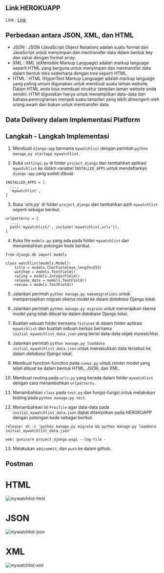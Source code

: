 ## Link HEROKUAPP

Link : [Link](https://tugas3-django.herokuapp.com/mywatchlist/)

## Perbedaan antara JSON, XML, dan HTML
- JSON : JSON (JavaScript Object Notation) adalah suatu format dari JavaScript untuk menyimpan dan mentransfer data dalam bentuk key dan value dengan format array.
- XML  : XML (eXtensible Markup Language) adalah markup language seperti HTML yang berguna untuk menyimpan dan mentransfer data dalam bentuk teks sederhana dengan tree   seperti HTML.
- HTML : HTML (HyperText Markup Language) adalah markup language yang paling umum digunakan untuk membuat suatu laman website.  Dalam HTML anda bisa membuat struktur tampilan laman website anda sendiri. HTMl digunakan hanya untuk menampilkan data-data dari bahasa pemrograman menjadi suatu tampilan yang lebih dimengerti oleh orang awam dan bukan untuk mentransfer data.

## Data Delivery dalam Implementasi Platform

## Langkah - Langkah Implementasi
1. Membuat `django-app` bernama `mywatchlist` dengan perintah `python manage.py startapp mywatchlist`.

2. Buka `settings.py` di folder `project_django` dan tambahkan aplikasi `mywatchlist` ke dalam variabel `INSTALLED_APPS` untuk mendaftarkan `django-app` yang sudah dibuat.
  ```
  INSTALLED_APPS = [
    ...,
    'mywatchlist',
  ]
  ```

3. Buka 'urls.py' di folder `project_django` dan tambahkan path `mywatchlist` seperti sebagai berikut.
  ```
  urlpatterns = [
    ...,
    path('mywatchlist/', include('mywatchlist.urls')),
  ]
  ```

4. Buka file `models.py` yang ada pada folder `mywatchlist` dan menambahkan potongan kode berikut.
  ```
  from django.db import models

  class watchlist(models.Model):
      title = models.CharField(max_length=255)
      watched = models.TextField()
      rating = models.IntegerField()
      release_date = models.TextField()
      review = models.TextField()
  ```

5. Jalankan perintah `python manage.py makemigrations` untuk mempersiapkan migrasi skema model ke dalam _database_ Django lokal.

6. Jalankan perintah `python manage.py migrate` untuk menerapkan skema model yang telah dibuat ke dalam _database_ Django lokal.

7. Buatlah sebuah folder bernama `fixtures` di dalam folder aplikasi `mywatchlist` dan buatlah sebuah berkas bernama `initial_mywatchlist_data.json` yang berisi data-data objek mywatchlist.

8. Jalankan perintah `python manage.py loaddata initial_mywatchlist_data.json` untuk memasukkan data tersebut ke dalam _database_ Django lokal.

9. Membuat function-function pada `views.py` untuk _render_ model yang telah dibuat ke dalam bentuk HTML, JSON, dan XML.

10. Membuat routing pada `urls.py` yang berada dalam folder `mywatchlist` dengan cara menambahkan `urlpatterns`.

11. Menambahkan `class` pada `test.py` dan fungsi-fungsi untuk melakukan testing pada `python manage.py test`.

12. Menambahkan isi `Procfile` agar data-data pada `initial_mywatchlist_data.json` dapat ditampilkan pada HEROKUAPP dengan potongan kode sebagai berikut.
  ```
  release: sh -c 'python manage.py migrate && python manage.py loaddata initial_mywatchlist_data.json'

  web: gunicorn project_django.wsgi --log-file -
  ```

13. Melakukan `add`,`commit`, dan `push` ke dalam github.

## Postman
# HTML
![mywatchlist-html](https://user-images.githubusercontent.com/112569195/191591557-9c07f489-9013-4e14-9688-bc39b70b3a14.jpg)

# JSON
![mywatchlist-json](https://user-images.githubusercontent.com/112569195/191591672-e13a98c4-6f08-441c-8484-e33b0fa9179e.jpg)

# XML
![mywatchlist-xml](https://user-images.githubusercontent.com/112569195/191591702-574dee67-ef10-4e17-a5c9-928cff92a478.jpg)
